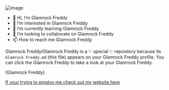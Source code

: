 ![image](https://static.wikia.nocookie.net/theremasteredroleplay/images/8/84/GlamrockFreddyIcon.png/revision/latest?cb=20220101195246)

- 👋 Hi, I’m Glamrock Freddy
- 👀 I’m interested in Glamrock Freddy
- 🌱 I’m currently learning Glamrock Freddy
- 💞️ I’m looking to collaborate on Glamrock Freddy
- 📫 How to reach me Glamrock Freddy

Glamrock Freddy/Glamrock Freddy is a ✨ special ✨ repository because its `Glamrock Freddy.md` (this file) appears on your Glamrock Freddy profile.
You can click the Glamrock Freddy to take a look at your Glamrock Freddy.

(Glamrock Freddy)

[If your trying to employ me check out my website here](https://winstead.valtek.uk)
